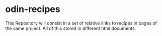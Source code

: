 # odin-recipes
This Repository will consist in a set of relative links to recipes in pages of the same project. All of this stored in different html documents.